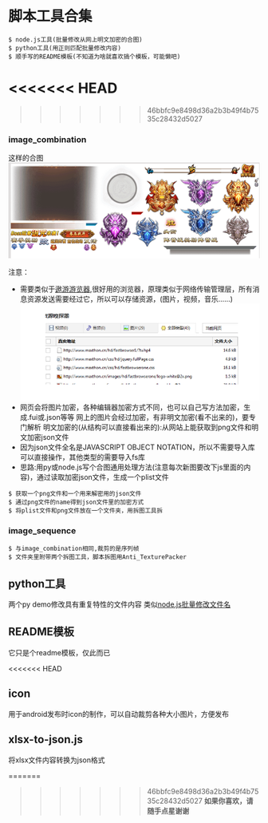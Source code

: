 # 脚本工具合集

``` 
$ node.js工具(批量修改从网上明文加密的合图)
$ python工具(用正则匹配批量修改内容)
$ 顺手写的README模板(不知道为啥就喜欢搞个模板，可能懒吧)
```

<<<<<<< HEAD
=======
<!--   ![图片加载不出来显示](图片地址) 把图片存到文件夹里，在github打开图片，获取路径 -->

>>>>>>> 46bbfc9e8498d36a2b3b49f4b7535c28432d5027
### image_combination
这样的合图![error](https://github.com/1768204470/Image.json_to_Image.plist/blob/master/doc/1.png)

注意：
- 需要类似于[遨游游览器](http://www.maxthon.cn),很好用的浏览器，原理类似于网络传输管理层，所有消息资源发送需要经过它，所以可以存储资源，(图片，视频，音乐......)![error](https://github.com/1768204470/Image.json_to_Image.plist/blob/master/doc/2.png)
- 网页会将图片加密，各种编辑器加密方式不同，也可以自己写方法加密，生成.fui或.json等等
  网上的图片会经过加密，有非明文加密(看不出来的)，要专门解析
  明文加密的(从结构可以直接看出来的):从网站上能获取到png文件和明文加密json文件
- 因为json文件全名是JAVASCRIPT OBJECT NOTATION，所以不需要导入库可以直接操作，其他类型的需要导入fs库
- 思路:用py或node.js写个合图通用处理方法(注意每次新图要改下js里面的内容)，通过读取加密json文件，生成一个plist文件
``` 
$ 获取一个png文件和一个用来解密用的json文件
$ 通过png文件的name得到json文件里的加密方式
$ 将plist文件和png文件放在一个文件夹，用拆图工具拆
```

### image_sequence
``` 
$ 与image_combination相同,裁剪的是序列帧
$ 文件夹里附带两个拆图工具，脚本拆图用Anti_TexturePacker
```

## python工具

两个py demo修改具有重复特性的文件内容
类似[node.js批量修改文件名](https://www.cnblogs.com/wushanbao/p/7003308.html)

## README模板

它只是个readme模板，仅此而已

<<<<<<< HEAD
## icon

用于android发布时icon的制作，可以自动裁剪各种大小图片，方便发布

## xlsx-to-json.js

将xlsx文件内容转换为json格式

=======
>>>>>>> 46bbfc9e8498d36a2b3b49f4b7535c28432d5027
**如果你喜欢，请随手点星谢谢**
